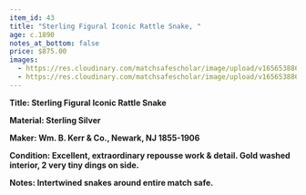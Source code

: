 ```yaml
---
item_id: 43
title: "Sterling Figural Iconic Rattle Snake, "
age: c.1890
notes_at_bottom: false
price: $875.00
images:
  - https://res.cloudinary.com/matchsafescholar/image/upload/v1656538864/snake1.jpg
  - https://res.cloudinary.com/matchsafescholar/image/upload/v1656538863/snake_open.jpg
---
```

**Title:		Sterling Figural Iconic Rattle Snake**


**Material:	Sterling Silver**


**Maker:	        Wm. B. Kerr & Co., Newark, NJ 1855-1906**


**Condition:	Excellent, extraordinary repousse work & detail. Gold washed interior, 2 very tiny dings on side.**


**Notes:		Intertwined snakes around entire match safe.**